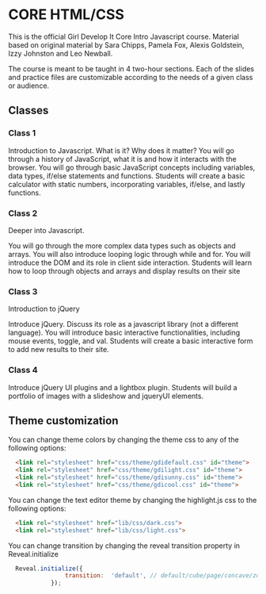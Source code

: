 # CORE  HTML/CSS

This is the official Girl Develop It Core Intro Javascript course. Material based on original material by Sara Chipps, Pamela Fox, Alexis Goldstein, Izzy Johnston and Leo Newball.

The course is meant to be taught in 4 two-hour sections. Each of the slides and practice files are customizable according to the needs of a given class or audience.

## Classes

### Class 1

Introduction to Javascript. What is it? Why does it matter?
You will go through a history of JavaScript, what it is and how it interacts with the browser. You will go through basic JavaScript concepts including variables, data types, if/else statements and functions. Students will create a basic calculator with static numbers, incorporating variables, if/else, and lastly functions.

### Class 2
Deeper into Javascript.

You will go through the more complex data types such as objects and arrays. You will also introduce looping logic through while and for. You will introduce the DOM and its role in client side interaction. Students will learn how to loop through objects and arrays and display results on their site

### Class 3

Introduction to jQuery

Introduce jQuery. Discuss its role as a javascript library (not a different language). You will introduce basic interactive functionalities, including mouse events, toggle, and val. Students will create a basic interactive form to add new results to their site.

### Class 4

Introduce jQuery UI plugins and a lightbox plugin. Students will build a portfolio of images with a slideshow and jqueryUI elements.


## Theme customization

You can change theme colors by changing the theme css to any of the following options:
```html
  <link rel="stylesheet" href="css/theme/gdidefault.css" id="theme">
  <link rel="stylesheet" href="css/theme/gdilight.css" id="theme">
  <link rel="stylesheet" href="css/theme/gdisunny.css" id="theme">
  <link rel="stylesheet" href="css/theme/gdicool.css" id="theme">
```
You can change the text editor theme by changing the highlight.js css to the following options:
```html
  <link rel="stylesheet" href="lib/css/dark.css">
  <link rel="stylesheet" href="lib/css/light.css">
```
You can change transition by changing the reveal transition property in Reveal.initialize
```javascript
  Reveal.initialize({
  				transition:  'default', // default/cube/page/concave/zoom/linear/none
  			});
```
